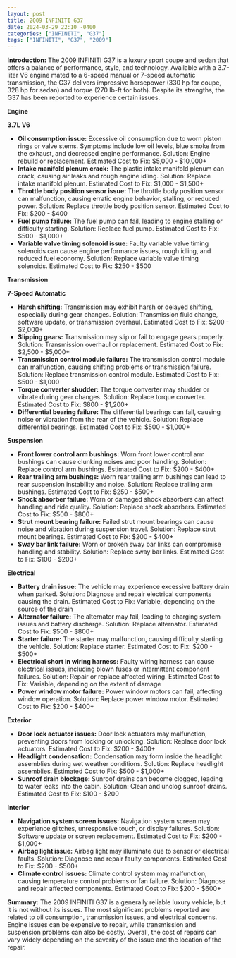 ```yaml
---
layout: post
title: 2009 INFINITI G37
date: 2024-03-29 22:10 -0400
categories: ["INFINITI", "G37"]
tags: ["INFINITI", "G37", "2009"]
---
```

**Introduction:**
The 2009 INFINITI G37 is a luxury sport coupe and sedan that offers a balance of performance, style, and technology. Available with a 3.7-liter V6 engine mated to a 6-speed manual or 7-speed automatic transmission, the G37 delivers impressive horsepower (330 hp for coupe, 328 hp for sedan) and torque (270 lb-ft for both). Despite its strengths, the G37 has been reported to experience certain issues.

**Engine**

**3.7L V6**
* **Oil consumption issue:** Excessive oil consumption due to worn piston rings or valve stems. Symptoms include low oil levels, blue smoke from the exhaust, and decreased engine performance. Solution: Engine rebuild or replacement. Estimated Cost to Fix: $5,000 - $10,000+
* **Intake manifold plenum crack:** The plastic intake manifold plenum can crack, causing air leaks and rough engine idling. Solution: Replace intake manifold plenum. Estimated Cost to Fix: $1,000 - $1,500+
* **Throttle body position sensor issue:** The throttle body position sensor can malfunction, causing erratic engine behavior, stalling, or reduced power. Solution: Replace throttle body position sensor. Estimated Cost to Fix: $200 - $400
* **Fuel pump failure:** The fuel pump can fail, leading to engine stalling or difficulty starting. Solution: Replace fuel pump. Estimated Cost to Fix: $500 - $1,000+
* **Variable valve timing solenoid issue:** Faulty variable valve timing solenoids can cause engine performance issues, rough idling, and reduced fuel economy. Solution: Replace variable valve timing solenoids. Estimated Cost to Fix: $250 - $500

**Transmission**

**7-Speed Automatic**
* **Harsh shifting:** Transmission may exhibit harsh or delayed shifting, especially during gear changes. Solution: Transmission fluid change, software update, or transmission overhaul. Estimated Cost to Fix: $200 - $2,000+
* **Slipping gears:** Transmission may slip or fail to engage gears properly. Solution: Transmission overhaul or replacement. Estimated Cost to Fix: $2,500 - $5,000+
* **Transmission control module failure:** The transmission control module can malfunction, causing shifting problems or transmission failure. Solution: Replace transmission control module. Estimated Cost to Fix: $500 - $1,000
* **Torque converter shudder:** The torque converter may shudder or vibrate during gear changes. Solution: Replace torque converter. Estimated Cost to Fix: $800 - $1,200+
* **Differential bearing failure:** The differential bearings can fail, causing noise or vibration from the rear of the vehicle. Solution: Replace differential bearings. Estimated Cost to Fix: $500 - $1,000+

**Suspension**

* **Front lower control arm bushings:** Worn front lower control arm bushings can cause clunking noises and poor handling. Solution: Replace control arm bushings. Estimated Cost to Fix: $200 - $400+
* **Rear trailing arm bushings:** Worn rear trailing arm bushings can lead to rear suspension instability and noise. Solution: Replace trailing arm bushings. Estimated Cost to Fix: $250 - $500+
* **Shock absorber failure:** Worn or damaged shock absorbers can affect handling and ride quality. Solution: Replace shock absorbers. Estimated Cost to Fix: $500 - $800+
* **Strut mount bearing failure:** Failed strut mount bearings can cause noise and vibration during suspension travel. Solution: Replace strut mount bearings. Estimated Cost to Fix: $200 - $400+
* **Sway bar link failure:** Worn or broken sway bar links can compromise handling and stability. Solution: Replace sway bar links. Estimated Cost to Fix: $100 - $200+

**Electrical**

* **Battery drain issue:** The vehicle may experience excessive battery drain when parked. Solution: Diagnose and repair electrical components causing the drain. Estimated Cost to Fix: Variable, depending on the source of the drain
* **Alternator failure:** The alternator may fail, leading to charging system issues and battery discharge. Solution: Replace alternator. Estimated Cost to Fix: $500 - $800+
* **Starter failure:** The starter may malfunction, causing difficulty starting the vehicle. Solution: Replace starter. Estimated Cost to Fix: $200 - $500+
* **Electrical short in wiring harness:** Faulty wiring harness can cause electrical issues, including blown fuses or intermittent component failures. Solution: Repair or replace affected wiring. Estimated Cost to Fix: Variable, depending on the extent of damage
* **Power window motor failure:** Power window motors can fail, affecting window operation. Solution: Replace power window motor. Estimated Cost to Fix: $200 - $400+

**Exterior**

* **Door lock actuator issues:** Door lock actuators may malfunction, preventing doors from locking or unlocking. Solution: Replace door lock actuators. Estimated Cost to Fix: $200 - $400+
* **Headlight condensation:** Condensation may form inside the headlight assemblies during wet weather conditions. Solution: Replace headlight assemblies. Estimated Cost to Fix: $500 - $1,000+
* **Sunroof drain blockage:** Sunroof drains can become clogged, leading to water leaks into the cabin. Solution: Clean and unclog sunroof drains. Estimated Cost to Fix: $100 - $200

**Interior**

* **Navigation system screen issues:** Navigation system screen may experience glitches, unresponsive touch, or display failures. Solution: Software update or screen replacement. Estimated Cost to Fix: $200 - $1,000+
* **Airbag light issue:** Airbag light may illuminate due to sensor or electrical faults. Solution: Diagnose and repair faulty components. Estimated Cost to Fix: $200 - $500+
* **Climate control issues:** Climate control system may malfunction, causing temperature control problems or fan failure. Solution: Diagnose and repair affected components. Estimated Cost to Fix: $200 - $600+

**Summary:**
The 2009 INFINITI G37 is a generally reliable luxury vehicle, but it is not without its issues. The most significant problems reported are related to oil consumption, transmission issues, and electrical concerns. Engine issues can be expensive to repair, while transmission and suspension problems can also be costly. Overall, the cost of repairs can vary widely depending on the severity of the issue and the location of the repair.
